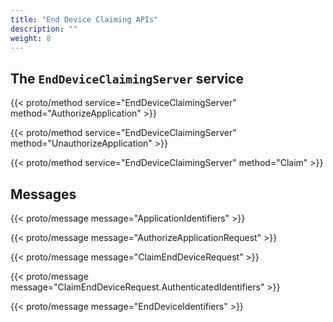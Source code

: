 ```yaml
---
title: "End Device Claiming APIs"
description: ""
weight: 8
---
```


## The `EndDeviceClaimingServer` service

{{< proto/method service="EndDeviceClaimingServer" method="AuthorizeApplication" >}}

{{< proto/method service="EndDeviceClaimingServer" method="UnauthorizeApplication" >}}

{{< proto/method service="EndDeviceClaimingServer" method="Claim" >}}

## Messages

{{< proto/message message="ApplicationIdentifiers" >}}

{{< proto/message message="AuthorizeApplicationRequest" >}}

{{< proto/message message="ClaimEndDeviceRequest" >}}

{{< proto/message message="ClaimEndDeviceRequest.AuthenticatedIdentifiers" >}}

{{< proto/message message="EndDeviceIdentifiers" >}}
